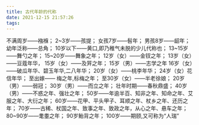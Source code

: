 ```yaml
---
title: 古代年龄的代称
date: 2021-12-15 21:57:26
tags:
---
```


不满周岁——襁褓；
2~3岁——孩提；
女孩7岁——髫年；
男孩8岁——龆年；
幼年泛称——总角；
10岁以下——黄口,即乃稚气未脱的少儿代称也；
13~15岁——舞勺之年；
15~20岁——舞象之年；
12岁（女）——金钗之年；
13岁（女）——豆蔻年华，
15岁（女）——及笄之年；
15岁（男）——志学之年
16岁（女）——破瓜年华、碧玉年华,二八年华；
20岁（女）——桃李年华；
24岁（女）花信年华；
至出嫁—— 梅之年,标梅之年；
至30岁（女）——半老徐娘；
20岁（男）——弱冠；
30岁（男）——而立之年；
壮年时期——春秋鼎盛；
40岁（男）——不惑之年、强壮之年；
50岁——年逾半百、知非之年、知命之年、艾服之年、大衍之年；
60岁——花甲、平头甲子、耳顺之年、杖乡之年、还历之年；
70岁——古稀、杖国之年、致事之年、致政之年，从心之年、悬车之年；
80~90岁——耄耋之年；
90岁鲐背之年；
100岁——期颐,又可称为“人瑞”